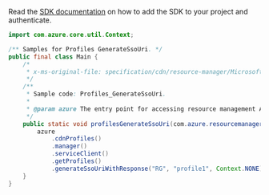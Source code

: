 Read the [SDK documentation](https://github.com/Azure/azure-sdk-for-java/blob/azure-resourcemanager_2.13.0/sdk/resourcemanager/azure-resourcemanager/README.md) on how to add the SDK to your project and authenticate.

```java
import com.azure.core.util.Context;

/** Samples for Profiles GenerateSsoUri. */
public final class Main {
    /*
     * x-ms-original-file: specification/cdn/resource-manager/Microsoft.Cdn/stable/2021-06-01/examples/Profiles_GenerateSsoUri.json
     */
    /**
     * Sample code: Profiles_GenerateSsoUri.
     *
     * @param azure The entry point for accessing resource management APIs in Azure.
     */
    public static void profilesGenerateSsoUri(com.azure.resourcemanager.AzureResourceManager azure) {
        azure
            .cdnProfiles()
            .manager()
            .serviceClient()
            .getProfiles()
            .generateSsoUriWithResponse("RG", "profile1", Context.NONE);
    }
}
```
